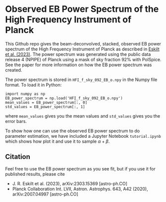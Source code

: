 # Observed EB Power Spectrum of the High Frequency Instrument of Planck

This Github repo gives the beam-deconvolved, stacked, observed EB power spectrum of the High Frequency Instrument of Planck as described in [Eskilt et al. (2023)](https://arxiv.org/abs/2303.15369). The power spectrum was generated using the public data release 4 (NPIPE) of Planck using a mask of sky fraction 92% with PolSpice. See the paper for more information on how the EB power spectrum was created.

The power spectrum is stored in `HFI_f_sky_092_EB_o.npy` in the Numpy file format. To load it in Python:
```
import numpy as np
EB_power_spectrum = np.load('HFI_f_sky_092_EB_o.npy')
mean_values = EB_power_spectrum[:, 0]
std_values = EB_power_spectrum[:, 1]
```
where `mean_values` gives you the mean values and `std_values` gives you the error bars.

To show how one can use the observed EB power spectrum to do parameter estimation, we have included a Jupyter Notebook `tutorial.ipynb` which shows how plot it and use it to sample $\alpha+\beta$.

## Citation

Feel free to use the EB power spectrum as you see fit, but if you use it for published results, please cite
* J. R. Eskilt et al. (2023), arXiv:2303.15369 [astro-ph.CO]
* Planck Collaboration Int. LVII, Astron. Astrophys. 643, A42 (2020), arXiv:2007.04997 [astro-ph.CO]
